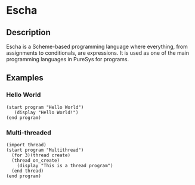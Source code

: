 # Escha
## Description
Escha is a Scheme-based programming language where everything, from assignments to conditionals, are expressions. It is used as one of the main programming languages in PureSys
for programs.
## Examples
### Hello World
```
(start program "Hello World")
   (display "Hello World!")
(end program)
```
### Multi-threaded
```
(import thread)
(start program "Multithread")
  (for 3)(thread create)
  (thread on_create)
    (display "This is a thread program")
  (end thread)
(end program)
```
  
